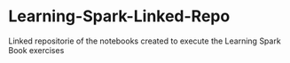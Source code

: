 # Learning-Spark-Linked-Repo
Linked repositorie of the notebooks created to execute the Learning Spark Book exercises
